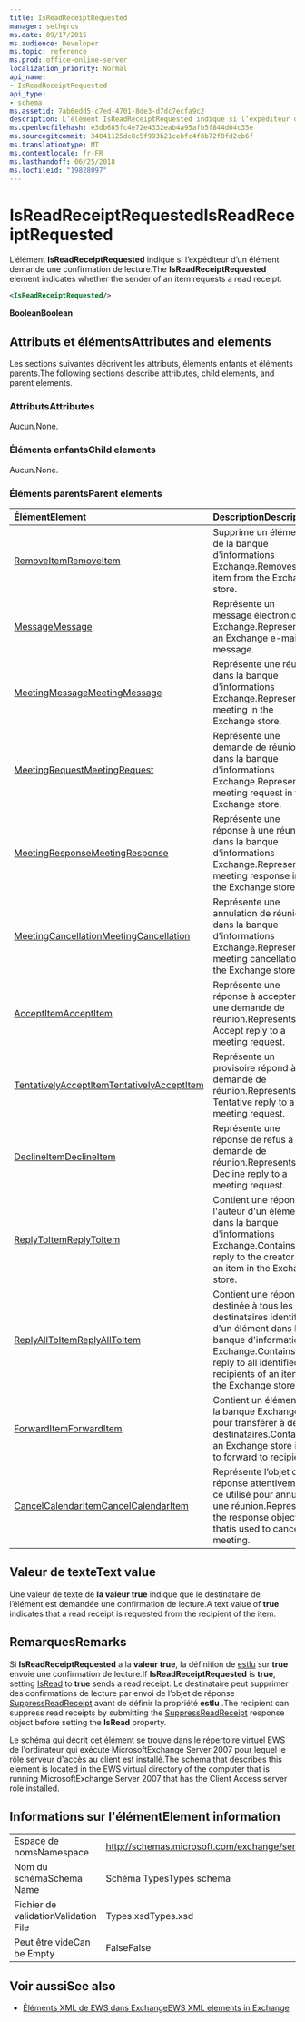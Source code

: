 ```yaml
---
title: IsReadReceiptRequested
manager: sethgros
ms.date: 09/17/2015
ms.audience: Developer
ms.topic: reference
ms.prod: office-online-server
localization_priority: Normal
api_name:
- IsReadReceiptRequested
api_type:
- schema
ms.assetid: 7ab6edd5-c7ed-4701-8de3-d7dc7ecfa9c2
description: L’élément IsReadReceiptRequested indique si l’expéditeur d’un élément demande une confirmation de lecture.
ms.openlocfilehash: e3db685fc4e72e4332eab4a95afb5f844d04c35e
ms.sourcegitcommit: 34041125dc8c5f993b21cebfc4f8b72f0fd2cb6f
ms.translationtype: MT
ms.contentlocale: fr-FR
ms.lasthandoff: 06/25/2018
ms.locfileid: "19828097"
---
```

# <a name="isreadreceiptrequested"></a><span data-ttu-id="e1519-103">IsReadReceiptRequested</span><span class="sxs-lookup"><span data-stu-id="e1519-103">IsReadReceiptRequested</span></span>

<span data-ttu-id="e1519-104">L’élément **IsReadReceiptRequested** indique si l’expéditeur d’un élément demande une confirmation de lecture.</span><span class="sxs-lookup"><span data-stu-id="e1519-104">The **IsReadReceiptRequested** element indicates whether the sender of an item requests a read receipt.</span></span> 
  
```xml
<IsReadReceiptRequested/>
```

 <span data-ttu-id="e1519-105">**Boolean**</span><span class="sxs-lookup"><span data-stu-id="e1519-105">**Boolean**</span></span>
## <a name="attributes-and-elements"></a><span data-ttu-id="e1519-106">Attributs et éléments</span><span class="sxs-lookup"><span data-stu-id="e1519-106">Attributes and elements</span></span>

<span data-ttu-id="e1519-107">Les sections suivantes décrivent les attributs, éléments enfants et éléments parents.</span><span class="sxs-lookup"><span data-stu-id="e1519-107">The following sections describe attributes, child elements, and parent elements.</span></span>
  
### <a name="attributes"></a><span data-ttu-id="e1519-108">Attributs</span><span class="sxs-lookup"><span data-stu-id="e1519-108">Attributes</span></span>

<span data-ttu-id="e1519-109">Aucun.</span><span class="sxs-lookup"><span data-stu-id="e1519-109">None.</span></span>
  
### <a name="child-elements"></a><span data-ttu-id="e1519-110">Éléments enfants</span><span class="sxs-lookup"><span data-stu-id="e1519-110">Child elements</span></span>

<span data-ttu-id="e1519-111">Aucun.</span><span class="sxs-lookup"><span data-stu-id="e1519-111">None.</span></span>
  
### <a name="parent-elements"></a><span data-ttu-id="e1519-112">Éléments parents</span><span class="sxs-lookup"><span data-stu-id="e1519-112">Parent elements</span></span>

|<span data-ttu-id="e1519-113">**Élément**</span><span class="sxs-lookup"><span data-stu-id="e1519-113">**Element**</span></span>|<span data-ttu-id="e1519-114">**Description**</span><span class="sxs-lookup"><span data-stu-id="e1519-114">**Description**</span></span>|
|:-----|:-----|
|[<span data-ttu-id="e1519-115">RemoveItem</span><span class="sxs-lookup"><span data-stu-id="e1519-115">RemoveItem</span></span>](removeitem.md) <br/> |<span data-ttu-id="e1519-116">Supprime un élément de la banque d'informations Exchange.</span><span class="sxs-lookup"><span data-stu-id="e1519-116">Removes an item from the Exchange store.</span></span>  <br/> |
|[<span data-ttu-id="e1519-117">Message</span><span class="sxs-lookup"><span data-stu-id="e1519-117">Message</span></span>](message-ex15websvcsotherref.md) <br/> |<span data-ttu-id="e1519-118">Représente un message électronique Exchange.</span><span class="sxs-lookup"><span data-stu-id="e1519-118">Represents an Exchange e-mail message.</span></span>  <br/> |
|[<span data-ttu-id="e1519-119">MeetingMessage</span><span class="sxs-lookup"><span data-stu-id="e1519-119">MeetingMessage</span></span>](meetingmessage.md) <br/> |<span data-ttu-id="e1519-120">Représente une réunion dans la banque d'informations Exchange.</span><span class="sxs-lookup"><span data-stu-id="e1519-120">Represents a meeting in the Exchange store.</span></span>  <br/> |
|[<span data-ttu-id="e1519-121">MeetingRequest</span><span class="sxs-lookup"><span data-stu-id="e1519-121">MeetingRequest</span></span>](meetingrequest.md) <br/> |<span data-ttu-id="e1519-122">Représente une demande de réunion dans la banque d'informations Exchange.</span><span class="sxs-lookup"><span data-stu-id="e1519-122">Represents a meeting request in the Exchange store.</span></span>  <br/> |
|[<span data-ttu-id="e1519-123">MeetingResponse</span><span class="sxs-lookup"><span data-stu-id="e1519-123">MeetingResponse</span></span>](meetingresponse.md) <br/> |<span data-ttu-id="e1519-124">Représente une réponse à une réunion dans la banque d'informations Exchange.</span><span class="sxs-lookup"><span data-stu-id="e1519-124">Represents a meeting response in the Exchange store.</span></span>  <br/> |
|[<span data-ttu-id="e1519-125">MeetingCancellation</span><span class="sxs-lookup"><span data-stu-id="e1519-125">MeetingCancellation</span></span>](meetingcancellation.md) <br/> |<span data-ttu-id="e1519-126">Représente une annulation de réunion dans la banque d'informations Exchange.</span><span class="sxs-lookup"><span data-stu-id="e1519-126">Represents a meeting cancellation in the Exchange store.</span></span>  <br/> |
|[<span data-ttu-id="e1519-127">AcceptItem</span><span class="sxs-lookup"><span data-stu-id="e1519-127">AcceptItem</span></span>](acceptitem.md) <br/> |<span data-ttu-id="e1519-128">Représente une réponse à accepter à une demande de réunion.</span><span class="sxs-lookup"><span data-stu-id="e1519-128">Represents an Accept reply to a meeting request.</span></span>  <br/> |
|[<span data-ttu-id="e1519-129">TentativelyAcceptItem</span><span class="sxs-lookup"><span data-stu-id="e1519-129">TentativelyAcceptItem</span></span>](tentativelyacceptitem.md) <br/> |<span data-ttu-id="e1519-130">Représente un provisoire répond à une demande de réunion.</span><span class="sxs-lookup"><span data-stu-id="e1519-130">Represents a Tentative reply to a meeting request.</span></span>  <br/> |
|[<span data-ttu-id="e1519-131">DeclineItem</span><span class="sxs-lookup"><span data-stu-id="e1519-131">DeclineItem</span></span>](declineitem.md) <br/> |<span data-ttu-id="e1519-132">Représente une réponse de refus à une demande de réunion.</span><span class="sxs-lookup"><span data-stu-id="e1519-132">Represents a Decline reply to a meeting request.</span></span>  <br/> |
|[<span data-ttu-id="e1519-133">ReplyToItem</span><span class="sxs-lookup"><span data-stu-id="e1519-133">ReplyToItem</span></span>](replytoitem.md) <br/> |<span data-ttu-id="e1519-134">Contient une réponse à l'auteur d'un élément dans la banque d'informations Exchange.</span><span class="sxs-lookup"><span data-stu-id="e1519-134">Contains a reply to the creator of an item in the Exchange store.</span></span>  <br/> |
|[<span data-ttu-id="e1519-135">ReplyAllToItem</span><span class="sxs-lookup"><span data-stu-id="e1519-135">ReplyAllToItem</span></span>](replyalltoitem.md) <br/> |<span data-ttu-id="e1519-136">Contient une réponse destinée à tous les destinataires identifiés d'un élément dans la banque d'informations Exchange.</span><span class="sxs-lookup"><span data-stu-id="e1519-136">Contains a reply to all identified recipients of an item in the Exchange store.</span></span>  <br/> |
|[<span data-ttu-id="e1519-137">ForwardItem</span><span class="sxs-lookup"><span data-stu-id="e1519-137">ForwardItem</span></span>](forwarditem.md) <br/> |<span data-ttu-id="e1519-138">Contient un élément de la banque Exchange pour transférer à des destinataires.</span><span class="sxs-lookup"><span data-stu-id="e1519-138">Contains an Exchange store item to forward to recipients.</span></span>  <br/> |
|[<span data-ttu-id="e1519-139">CancelCalendarItem</span><span class="sxs-lookup"><span data-stu-id="e1519-139">CancelCalendarItem</span></span>](cancelcalendaritem.md) <br/> |<span data-ttu-id="e1519-140">Représente l’objet de réponse attentivement ce utilisé pour annuler une réunion.</span><span class="sxs-lookup"><span data-stu-id="e1519-140">Represents the response object thatis used to cancel a meeting.</span></span>  <br/> |
   
## <a name="text-value"></a><span data-ttu-id="e1519-141">Valeur de texte</span><span class="sxs-lookup"><span data-stu-id="e1519-141">Text value</span></span>

<span data-ttu-id="e1519-142">Une valeur de texte de **la valeur true** indique que le destinataire de l’élément est demandée une confirmation de lecture.</span><span class="sxs-lookup"><span data-stu-id="e1519-142">A text value of **true** indicates that a read receipt is requested from the recipient of the item.</span></span> 
  
## <a name="remarks"></a><span data-ttu-id="e1519-143">Remarques</span><span class="sxs-lookup"><span data-stu-id="e1519-143">Remarks</span></span>

<span data-ttu-id="e1519-144">Si **IsReadReceiptRequested** a la **valeur true**, la définition de [estlu](isread.md) sur **true** envoie une confirmation de lecture.</span><span class="sxs-lookup"><span data-stu-id="e1519-144">If **IsReadReceiptRequested** is **true**, setting [IsRead](isread.md) to **true** sends a read receipt.</span></span> <span data-ttu-id="e1519-145">Le destinataire peut supprimer des confirmations de lecture par envoi de l’objet de réponse [SuppressReadReceipt](suppressreadreceipt.md) avant de définir la propriété **estlu** .</span><span class="sxs-lookup"><span data-stu-id="e1519-145">The recipient can suppress read receipts by submitting the [SuppressReadReceipt](suppressreadreceipt.md) response object before setting the **IsRead** property.</span></span> 
  
<span data-ttu-id="e1519-146">Le schéma qui décrit cet élément se trouve dans le répertoire virtuel EWS de l'ordinateur qui exécute MicrosoftExchange Server 2007 pour lequel le rôle serveur d'accès au client est installé.</span><span class="sxs-lookup"><span data-stu-id="e1519-146">The schema that describes this element is located in the EWS virtual directory of the computer that is running MicrosoftExchange Server 2007 that has the Client Access server role installed.</span></span>
  
## <a name="element-information"></a><span data-ttu-id="e1519-147">Informations sur l'élément</span><span class="sxs-lookup"><span data-stu-id="e1519-147">Element information</span></span>

|||
|:-----|:-----|
|<span data-ttu-id="e1519-148">Espace de noms</span><span class="sxs-lookup"><span data-stu-id="e1519-148">Namespace</span></span>  <br/> |http://schemas.microsoft.com/exchange/services/2006/types  <br/> |
|<span data-ttu-id="e1519-149">Nom du schéma</span><span class="sxs-lookup"><span data-stu-id="e1519-149">Schema Name</span></span>  <br/> |<span data-ttu-id="e1519-150">Schéma Types</span><span class="sxs-lookup"><span data-stu-id="e1519-150">Types schema</span></span>  <br/> |
|<span data-ttu-id="e1519-151">Fichier de validation</span><span class="sxs-lookup"><span data-stu-id="e1519-151">Validation File</span></span>  <br/> |<span data-ttu-id="e1519-152">Types.xsd</span><span class="sxs-lookup"><span data-stu-id="e1519-152">Types.xsd</span></span>  <br/> |
|<span data-ttu-id="e1519-153">Peut être vide</span><span class="sxs-lookup"><span data-stu-id="e1519-153">Can be Empty</span></span>  <br/> |<span data-ttu-id="e1519-154">False</span><span class="sxs-lookup"><span data-stu-id="e1519-154">False</span></span>  <br/> |
   
## <a name="see-also"></a><span data-ttu-id="e1519-155">Voir aussi</span><span class="sxs-lookup"><span data-stu-id="e1519-155">See also</span></span>



- [<span data-ttu-id="e1519-156">Éléments XML de EWS dans Exchange</span><span class="sxs-lookup"><span data-stu-id="e1519-156">EWS XML elements in Exchange</span></span>](ews-xml-elements-in-exchange.md)

